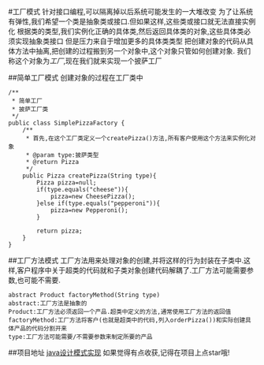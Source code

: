 <!--
author: Jimersy Lee
head: 
date: 2015-04-20
title: 设计模式之工厂模式
tags: JAVA,PATTERN
images: 
category: java
status: publish
summary: 针对接口编程,可以隔离掉以后系统可能发生的一大堆改变
         为了让系统有弹性,我们希望一个类是抽象类或接口.但如果这样,这些类或接口就无法直接实例化
         根据类的类型,我们实例化正确的具体类,然后返回具体类的对象,这些具体类必须实现抽象类接口
         但是压力来自于增加更多的具体类类型
         把创建对象的代码从具体方法中抽离,把创建的过程搬到另一个对象中,这个对象只管如何创建对象.
         我们称这个对象为*工厂*,现在我们就来实现一个披萨工厂
-->

#工厂模式
针对接口编程,可以隔离掉以后系统可能发生的一大堆改变
为了让系统有弹性,我们希望一个类是抽象类或接口.但如果这样,这些类或接口就无法直接实例化
根据类的类型,我们实例化正确的具体类,然后返回具体类的对象,这些具体类必须实现抽象类接口
但是压力来自于增加更多的具体类类型
把创建对象的代码从具体方法中抽离,把创建的过程搬到另一个对象中,这个对象只管如何创建对象.
我们称这个对象为*工厂*,现在我们就来实现一个披萨工厂


##简单工厂模式
创建对象的过程在工厂类中
```
/**
 * 简单工厂
 * 披萨工厂类
 */
public class SimplePizzaFactory {
    /**
     * 首先,在这个工厂类定义一个createPizza()方法,所有客户使用这个方法来实例化对象
     * @param type:披萨类型
     * @return Pizza
     */
    public Pizza createPizza(String type){
        Pizza pizza=null;
        if(type.equals("cheese")){
            pizza=new CheesePizza();
        }else if(type.equals("pepperoni")){
            pizza=new Pepperoni();
        }

        return pizza;
    }
}
```



##工厂方法模式
工厂方法用来处理对象的创建,并将这样的行为封装在子类中.这样,客户程序中关于超类的代码就和子类对象创建代码解耦了.工厂方法可能需要参数,也可能不需要.
```
abstract Product factoryMethod(String type)
abstract:工厂方法是抽象的
Product:工厂方法必须返回一个产品.超类中定义的方法,通常使用工厂方法的返回值
factoryMethod:工厂方法将客户(也就是超类中的代码,列入orderPizza())和实际创建具体产品的代码分割开来
type:工厂方法可能需要/不需要参数来制定所要的产品
```










##项目地址
[java设计模式实现](https://github.com/jimersylee/DesignPattern)
如果觉得有点收获,记得在项目上点star哦!